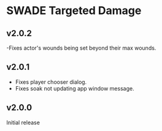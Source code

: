 # SWADE Targeted Damage

## v2.0.2

-Fixes actor's wounds being set beyond their max wounds.

## v2.0.1

- Fixes player chooser dialog.
- Fixes soak not updating app window message.

## v2.0.0

Initial release
